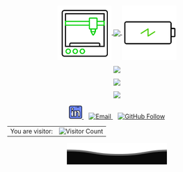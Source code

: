 <p align="center">
  <a href="https://github.com/euangoodbrand/euangoodbrand">
    <img src="Assets/3D-printing-green.svg" height="125" alt="3D Printing" style="vertical-align: middle;">
    <img src="https://readme-typing-svg.demolab.com/?lines=Hi%2C%20I%27m%20Euan%20Goodbrand;ML%20Engineer%20and%20Software%20Developer;Background%20in%20Architecture%20and%20VFX&font=Fira%20Code&center=true&width=550&height=60&color=20C20E&vCenter=true&pause=1000&size=22" style="vertical-align: middle;" />
    <img src="Assets/battery.svg" height="125" alt="Battery" style="vertical-align: middle;">
  </a>
</p>

<div align="center" style="margin: 10px 0;">
  <a href="https://github.com/euangoodbrand/euangoodbrand">
    <img src="https://readme-typing-svg.demolab.com/?lines=Deep%20Learning%20Research%20for%20Noisy%20and%20Imbalanced%20Systems%20Data&font=Fira%20Code&center=true&width=650&height=60&color=20C20E&vCenter=true&pause=500&size=22" />
  </a>
</div>

<div align="center" style="margin: 10px 0;">
  <a href="https://github.com/euangoodbrand/euangoodbrand">
    <img src="https://readme-typing-svg.demolab.com/?lines=Researching%20Deep%20Graph-Based%20Learning%20Techniques;Neural%20Operators%20and%20Physics-Informed%20Neural%20Networks%20(PINNs);ML%20%40%20scale%20for%20Hotel%20data%20across%20globe%20🌍&font=Fira%20Code&center=true&width=800&height=60&color=20C20E&vCenter=true&pause=500&size=22" />
  </a>
</div>

<div align="center" style="margin: 10px 0;">
  <a href="https://github.com/euangoodbrand/euangoodbrand">
    <img src="https://readme-typing-svg.demolab.com/?lines=Currently%20a%20Machine%20Learning%20Engineer%20at%20Mercedes%20AMG%20Petronas%20Formula%20One%20Team;Specializing%20in%20Deep%20Graph-Based%20Learning%20and%20HPC&font=Fira%20Code&center=true&width=800&height=60&color=20C20E&vCenter=true&pause=500&size=22" />
  </a>
</div>

<div align="center">
  <p>
    <a href="https://www.linkedin.com/in/euangoodbrand/">
      <img height="30" src="https://raw.githubusercontent.com/8bithemant/8bithemant/master/linkedin.png" alt="LinkedIn">
    </a>
    &nbsp;&nbsp;
    <a href="mailto:euangoodbrand@gmail.com">
      <img height="30" src="https://th.bing.com/th/id/OIP.9sT4UWsRfFiy6vPydv3_-QHaHO?pid=ImgDet&rs=1" alt="Email">
    </a>
    &nbsp;&nbsp;
    <a href="https://github.com/euangoodbrand?tab=followers">
      <img height="30" src="https://img.shields.io/github/followers/euangoodbrand?label=Follow%20Me&style=social" alt="GitHub Follow">
    </a>
  </p>
</div>

<div align="center">
  <table>
    <tr>
      <td>You are visitor: </td>
      <td><img src="https://profile-counter.glitch.me/euangoodbrand/count.svg" alt="Visitor Count" /></td>
    </tr>
  </table>
</div>

<p align="center">
  <img src="https://github.com/euangoodbrand/euangoodbrand/raw/main/Assets/page_bottom.svg" alt="Page Bottom" />
</p>
